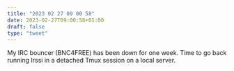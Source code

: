 ```yaml
---
title: "2023 02 27 09 00 58"
date: 2023-02-27T09:00:58+01:00
draft: false
type: "tweet"
---
```


My IRC bouncer (BNC4FREE) has been down for one week. Time to go back running Irssi in a detached Tmux session on a local server.
